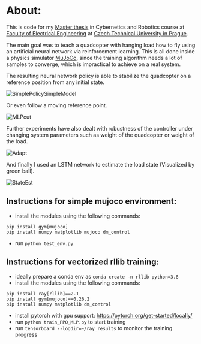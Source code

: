# About:

This is code for my [Master thesis](https://dspace.cvut.cz/handle/10467/108688) in Cybernetics and Robotics course at [Faculty of Electrical Engineering](https://fel.cvut.cz/cs) at [Czech Technical University in Prague](https://www.cvut.cz/en/).

The main goal was to teach a quadcopter with hanging load how to fly using an artificial neural network via reinforcement learning. This is all done inside a physics simulator [MuJoCo](https://mujoco.readthedocs.io/), since the training algorithm needs a lot of samples to converge, which is impractical to achieve on a real system. 

The resulting neural network policy is able to stabilize the quadcopter on a reference position from any initial state.

 ![SimplePolicySimpleModel](https://github.com/user-attachments/assets/a30c0b10-486a-403f-82b0-1ea8fb5c54c3)

Or even follow a moving reference point.

 ![MLPcut](https://github.com/user-attachments/assets/a82e0308-c507-4f06-9cf9-5e546e8bb46f)

Further experiments have also dealt with robustness of the controller under changing system parameters such as weight of the quadcopter or weight of the load.

 ![Adapt](https://github.com/user-attachments/assets/2e6e5d97-2a4a-4a32-83dc-278f4a9d5126)

And finally I used an LSTM network to estimate the load state (Visualized by green ball).

 ![StateEst](https://github.com/user-attachments/assets/22845642-7fb9-4592-b4ea-61dc3d7d98d6)

## Instructions for simple mujoco environment:
 - install the modules using the following commands:
```
pip install gym[mujoco]
pip install numpy matplotlib mujoco dm_control
```
 - run ```python test_env.py```

## Instructions for vectorized rllib training:
 - ideally prepare a conda env as ```conda create -n rllib python=3.8```
 - install the modules using the following commands:
```
pip install ray[rllib]==2.1 
pip install gym[mujoco]==0.26.2 
pip install numpy matplotlib dm_control
```
 - install pytorch with gpu support: <https://pytorch.org/get-started/locally/>
 - run ```python train_PPO_MLP.py``` to start training
 - run ```tensorboard --logdir=~/ray_results``` to monitor the training progress
